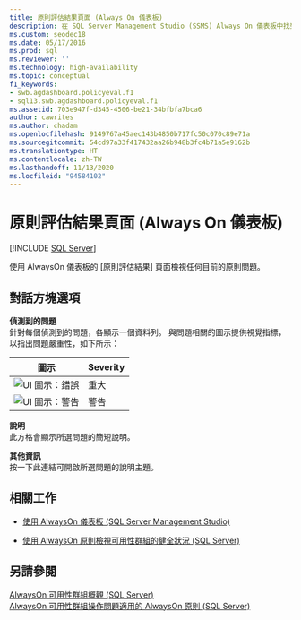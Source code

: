 ```yaml
---
title: 原則評估結果頁面 (Always On 儀表板)
description: 在 SQL Server Management Studio (SSMS) Always On 儀表板中找到的 [原則評估結果] 頁面描述。
ms.custom: seodec18
ms.date: 05/17/2016
ms.prod: sql
ms.reviewer: ''
ms.technology: high-availability
ms.topic: conceptual
f1_keywords:
- swb.agdashboard.policyeval.f1
- sql13.swb.agdashboard.policyeval.f1
ms.assetid: 703e947f-d345-4506-be21-34bfbfa7bca6
author: cawrites
ms.author: chadam
ms.openlocfilehash: 9149767a45aec143b4850b717fc50c070c89e71a
ms.sourcegitcommit: 54cd97a33f417432aa26b948b3fc4b71a5e9162b
ms.translationtype: HT
ms.contentlocale: zh-TW
ms.lasthandoff: 11/13/2020
ms.locfileid: "94584102"
---
```

# <a name="policy-evaluation-result-page-always-on-dashboard"></a>原則評估結果頁面 (Always On 儀表板)
[!INCLUDE [SQL Server](../../../includes/applies-to-version/sqlserver.md)]

  使用 AlwaysOn 儀表板的 [原則評估結果]  頁面檢視任何目前的原則問題。  
    
##  <a name="dialog-box-options"></a><a name="Options"></a> 對話方塊選項  
 **偵測到的問題**  
 針對每個偵測到的問題，各顯示一個資料列。 與問題相關的圖示提供視覺指標，以指出問題嚴重性，如下所示：  
  
|圖示|Severity|  
|----------|--------------|  
|![UI 圖示：錯誤](../../../database-engine/availability-groups/windows/media/repl-icon-error.gif "UI 圖示：錯誤")|重大|  
|![UI 圖示：警告](../../../database-engine/availability-groups/windows/media/repl-icon-warn.gif "UI 圖示：警告")|警告|  
  
 **說明**  
 此方格會顯示所選問題的簡短說明。  
  
 **其他資訊**  
 按一下此連結可開啟所選問題的說明主題。  
  
##  <a name="related-tasks"></a><a name="RelatedTasks"></a> 相關工作  
  
-   [使用 AlwaysOn 儀表板 &#40;SQL Server Management Studio&#41;](../../../database-engine/availability-groups/windows/use-the-always-on-dashboard-sql-server-management-studio.md)  
  
-   [使用 AlwaysOn 原則檢視可用性群組的健全狀況 &#40;SQL Server&#41;](../../../database-engine/availability-groups/windows/use-always-on-policies-to-view-the-health-of-an-availability-group-sql-server.md)  
  
## <a name="see-also"></a>另請參閱  
 [AlwaysOn 可用性群組概觀 &#40;SQL Server&#41;](../../../database-engine/availability-groups/windows/overview-of-always-on-availability-groups-sql-server.md)   
 [AlwaysOn 可用性群組操作問題適用的 AlwaysOn 原則 &#40;SQL Server&#41;](../../../database-engine/availability-groups/windows/always-on-policies-for-operational-issues-always-on-availability.md)  
  
  
